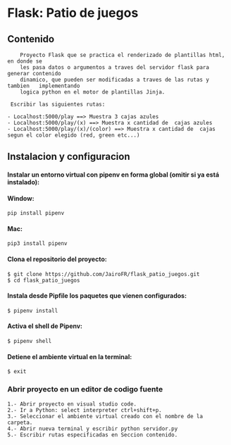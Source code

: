 #   Flask: Patio de juegos

## Contenido
~~~
    Proyecto Flask que se practica el renderizado de plantillas html, en donde se   
    les pasa datos o argumentos a traves del servidor flask para generar contenido   
    dinamico, que pueden ser modificadas a traves de las rutas y tambien   implementando 
    logica python en el motor de plantillas Jinja.  
~~~

     Escribir las siguientes rutas: 

    - Localhost:5000/play ==> Muestra 3 cajas azules
    - Localhost:5000/play/(x) ==> Muestra x cantidad de  cajas azules
    - Localhost:5000/play/(x)/(color) ==> Muestra x cantidad de  cajas segun el color elegido (red, green etc...)

## **Instalacion y configuracion**

#### Instalar un entorno virtual con  pipenv en forma global (omitir si ya está instalado):      
#### Window:
    pip install pipenv

#### Mac:
    pip3 install pipenv



#### Clona el repositorio del proyecto: 


    $ git clone https://github.com/JairoFR/flask_patio_juegos.git  
    $ cd flask_patio_juegos

####  Instala desde Pipfile los paquetes que vienen configurados: 
    $ pipenv install

####  Activa el shell de Pipenv:
    $ pipenv shell

####  Detiene  el ambiente virtual en la terminal:
    $ exit


### Abrir proyecto en un editor de codigo fuente

    1.- Abrir proyecto en visual studio code.
    2.- Ir a Python: select interpreter ctrl+shift+p.
    3.- Seleccionar el ambiente virtual creado con el nombre de la carpeta.
    4.- Abrir nueva terminal y escribir python servidor.py
    5.- Escribir rutas especificadas en Seccion contenido.
